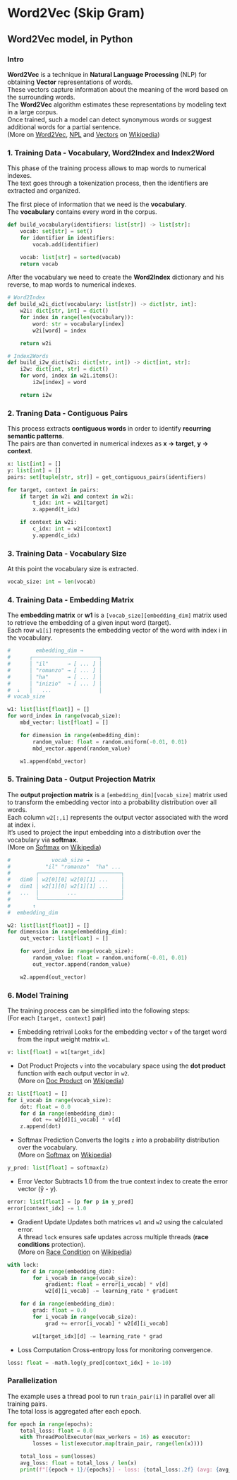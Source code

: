 # Word2Vec (Skip Gram)

## Word2Vec model, in Python

### Intro

**Word2Vec** is a technique in **Natural Language Processing** (NLP) for obtaining **Vector** representations of words.  
These vectors capture information about the meaning of the word based on the surrounding words.  
The **Word2Vec** algorithm estimates these representations by modeling text in a large corpus.  
Once trained, such a model can detect synonymous words or suggest additional words for a partial sentence.  
(More on [Word2Vec](https://en.wikipedia.org/wiki/Word2vec), [NPL](https://en.wikipedia.org/wiki/Natural_language_processing) and [Vectors](https://en.wikipedia.org/wiki/Vector_space) on [Wikipedia](https://en.wikipedia.org/))

### 1. Training Data - Vocabulary, Word2Index and Index2Word

This phase of the training process allows to map words to numerical indexes.  
The text goes through a tokenization process, then the identifiers are extracted and organized.

The first piece of information that we need is the **vocabulary**.  
The **vocabulary** contains every word in the corpus.

```python
def build_vocabulary(identifiers: list[str]) -> list[str]:
    vocab: set[str] = set()
    for identifier in identifiers:
        vocab.add(identifier)

    vocab: list[str] = sorted(vocab)
    return vocab
```

After the vocabulary we need to create the **Word2Index** dictionary and his reverse, to map words to numerical indexes.

```python
# Word2Index
def build_w2i_dict(vocabulary: list[str]) -> dict[str, int]:
    w2i: dict[str, int] = dict()
    for index in range(len(vocabulary)):
        word: str = vocabulary[index]
        w2i[word] = index

    return w2i

# Index2Words 
def build_i2w_dict(w2i: dict[str, int]) -> dict[int, str]:
    i2w: dict[int, str] = dict()
    for word, index in w2i.items():
        i2w[index] = word

    return i2w
```

### 2. Traning Data - Contiguous Pairs

This process extracts **contiguous words** in order to identify **recurring semantic patterns**.  
The pairs are than converted in numerical indexes as **x -> target**, **y -> context**.

```python
x: list[int] = []
y: list[int] = []
pairs: set[tuple[str, str]] = get_contiguous_pairs(identifiers)

for target, context in pairs:
    if target in w2i and context in w2i:
        t_idx: int = w2i[target]
        x.append(t_idx)

    if context in w2i:
        c_idx: int = w2i[context]
        y.append(c_idx)
```

### 3. Training Data - Vocabulary Size

At this point the vocabulary size is extracted.

```python
vocab_size: int = len(vocab)
```

### 4. Training Data - Embedding Matrix

The **embedding matrix** or **w1** is a `[vocab_size][embedding_dim]` matrix used to retrieve the embedding of a given input word (target).  
Each row `w1[i]` represents the embedding vector of the word with index i in the vocabulary.

```python
#        embedding_dim →
#      ┌─────────────────────┐
#      │ "il"      → [ ... ] │
#      │ "romanzo" → [ ... ] │
#      │ "ha"      → [ ... ] │
#      │ "inizio"  → [ ... ] │
#  ↓   │   ...               │
# vocab_size

w1: list[list[float]] = []
for word_index in range(vocab_size):
    mbd_vector: list[float] = []

    for dimension in range(embedding_dim):
        random_value: float = random.uniform(-0.01, 0.01)
        mbd_vector.append(random_value)

    w1.append(mbd_vector)
```

### 5. Training Data - Output Projection Matrix

The **output projection matrix** is a `[embedding_dim][vocab_size]` matrix used to transform the embedding vector into a probability distribution over all words.  
Each column `w2[:,i]` represents the output vector associated with the word at index i.  
It’s used to project the input embedding into a distribution over the vocabulary via **softmax**.  
(More on [Softmax](https://en.wikipedia.org/wiki/Softmax_function) on [Wikipedia](https://en.wikipedia.org/))

```python
#             vocab_size →
#           "il" "romanzo"  "ha" ...
#        ┌──────────────────────────┐
#   dim0 │ w2[0][0] w2[0][1] ...    │
#   dim1 │ w2[1][0] w2[1][1] ...    │
#   ...  │         ...              │
#        └──────────────────────────┘
#       ↑
#  embedding_dim

w2: list[list[float]] = []
for dimension in range(embedding_dim):
    out_vector: list[float] = []

    for word_index in range(vocab_size):
        random_value: float = random.uniform(-0.01, 0.01)
        out_vector.append(random_value)

    w2.append(out_vector)
```

### 6. Model Training

The training process can be simplified into the following steps:  
(For each `[target, context]` pair)

- Embedding retrival
Looks for the embedding vector `v` of the target word from the input weight matrix `w1`.

```python
v: list[float] = w1[target_idx]
```

- Dot Product
Projects `v` into the vocabulary space using the **dot product** function with each output vector in `w2`.  
(More on [Doc Product](https://en.wikipedia.org/wiki/Dot_product) on [Wikipedia](https://en.wikipedia.org))

```python
z: list[float] = []
for i_vocab in range(vocab_size):
    dot: float = 0.0
    for d in range(embedding_dim):
        dot += w2[d][i_vocab] * v[d]
    z.append(dot)
```

- Softmax Prediction
Converts the logits `z` into a probability distribution over the vocabulary.  
(More on [Softmax](https://en.wikipedia.org/wiki/Softmax_function) on [Wikipedia](https://en.wikipedia.org))

```python
y_pred: list[float] = softmax(z)
```

- Error Vector
Subtracts 1.0 from the true context index to create the error vector (ŷ - y).

```python
error: list[float] = [p for p in y_pred]
error[context_idx] -= 1.0
```

- Gradient Update
Updates both matrices `w1` and `w2` using the calculated error.  
A thread `lock` ensures safe updates across multiple threads (**race conditions** protection).  
(More on [Race Condition](https://en.wikipedia.org/wiki/Race_condition) on [Wikipedia](https://en.wikipedia.org))

```python
with lock:
    for d in range(embedding_dim):
        for i_vocab in range(vocab_size):
            gradient: float = error[i_vocab] * v[d]
            w2[d][i_vocab] -= learning_rate * gradient

    for d in range(embedding_dim):
        grad: float = 0.0
        for i_vocab in range(vocab_size):
            grad += error[i_vocab] * w2[d][i_vocab]

        w1[target_idx][d] -= learning_rate * grad
```

- Loss Computation
Cross-entropy loss for monitoring convergence.

```python
loss: float = -math.log(y_pred[context_idx] + 1e-10)
```

### Parallelization

The example uses a thread pool to run `train_pair(i)` in parallel over all training pairs.  
The total loss is aggregated after each epoch.

```python
for epoch in range(epochs):
    total_loss: float = 0.0
    with ThreadPoolExecutor(max_workers = 16) as executor:
        losses = list(executor.map(train_pair, range(len(x))))

    total_loss = sum(losses)
    avg_loss: float = total_loss / len(x)
    print(f"[{epoch + 1}/{epochs}] - loss: {total_loss:.2f} (avg: {avg_loss:.4f})")
```

